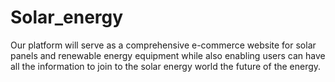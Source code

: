 # Solar_energy
Our platform will serve as a comprehensive e-commerce website for solar panels and renewable energy equipment while also enabling users can have all the information to join to the  solar energy world the future of the energy.

